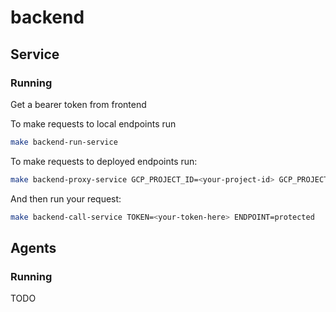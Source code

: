 # backend

## Service

### Running

Get a bearer token from frontend

To make requests to local endpoints run

```bash
make backend-run-service
```

To make requests to deployed endpoints run:

```bash
make backend-proxy-service GCP_PROJECT_ID=<your-project-id> GCP_PROJECT_REGION=<your-project-region>
```

And then run your request:

```bash
make backend-call-service TOKEN=<your-token-here> ENDPOINT=protected
```

## Agents

### Running

TODO
